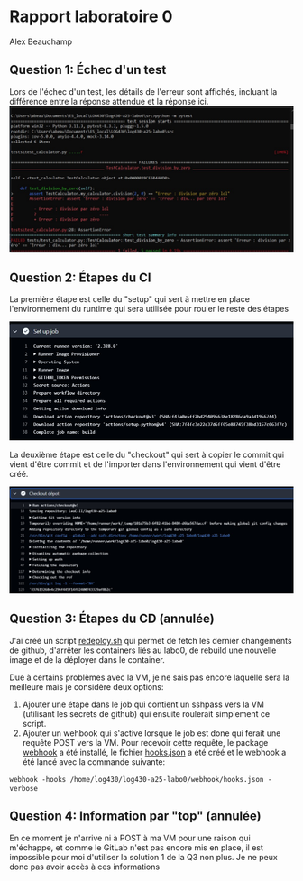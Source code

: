 # Rapport laboratoire 0
Alex Beauchamp

## Question 1: Échec d'un test
Lors de l'échec d'un test, les détails de l'erreur sont affichés, incluant la différence entre la réponse attendue
et la réponse ici.
![Screenshot de l'échec](echec-pytest.jpg)

## Question 2: Étapes du CI
La première étape est celle du "setup" qui sert à mettre en place l'environnement
du runtime qui sera utilisée pour rouler le reste des étapes

![Set-up](set-up-ci.jpg)

La deuxième étape est celle du "checkout" qui sert à copier le commit qui vient
d'être commit et de l'importer dans l'environnement qui vient d'être
créé.

![Checkout](checkout-ci.jpg)

## Question 3: Étapes du CD (annulée)
J'ai créé un script [redeploy.sh](../webhook/redeploy.sh) qui permet
de fetch les dernier changements de github, d'arrêter les containers
liés au labo0, de rebuild une nouvelle image et de la déployer dans le container.

Due à certains problèmes avec la VM, je ne sais pas encore laquelle
sera la meilleure mais je considère deux options:
1. Ajouter une étape dans le job qui contient un sshpass vers la VM
   (utilisant les secrets de github) qui ensuite roulerait simplement
ce script.
2. Ajouter un wehbook qui s'active lorsque le job est done qui ferait une requête
POST vers la VM. Pour recevoir cette requête, le package [webhook](https://github.com/adnanh/webhook)
a été installé, le fichier [hooks.json](../webhook/hooks.json) a été créé et
le webhook a été lancé avec la commande suivante:
```
webhook -hooks /home/log430/log430-a25-labo0/webhook/hooks.json -verbose
```

## Question 4: Information par "top" (annulée)
En ce moment je n'arrive ni à POST à ma VM pour une raison qui m'échappe,
et comme le GitLab n'est pas encore mis en place, il est impossible pour moi
d'utiliser la solution 1 de la Q3 non plus. Je ne peux donc pas avoir accès
à ces informations